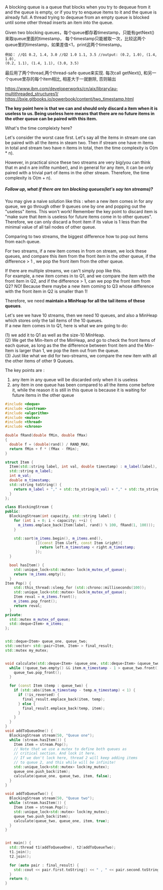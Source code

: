A blocking queue is a queue that blocks when you try to dequeue from it and the queue is empty,  or if you try to enqueue items to it and the queue is already full.  A thread trying to dequeue from an empty queue is blocked until some other thread inserts an item into the queue.
  
Given two blocking queues，每个queue都存着timestamp，只能有getNext()来取queue里面的timestamp，
每个timestamp只能被取一次，比较这两个queue里的timestamp，如果差值<1，print这两个timestamp。

```
例如： //Q1 0.2, 1.4, 3.0 //Q2 1.0 1.1, 3.5 //output: (0.2, 1.0), (1.4, 1.0),
(0.2, 1.1), (1.4, 1.1), (3.0, 3.5)
```

最后用了两个thread,两个thread-safe queue来实现. 每次call getNext(), 和另一个queue里存的每个item相比, 相差大于一就删除, 否则输出

https://www.ibm.com/developerworks/cn/aix/library/au-multithreaded_structures1/
https://bxie.gitbooks.io/powerbook/content/two_timestamp.html

__The key point here is that we can and should only discard a item when it is useless to us. Being useless here means that there are no future items in the other queue can be paired with this item.__

What's the time compleixty here?

Let's consider the worst case first. Let's say all the items in stream one can be paired with all the items in steam two. Then if stream one have m items in total and stream two have n items in total, then the time complexity is O(m * n).

However, in practical since these two streams are very big(you can think that m and n are inifite number), and in general for any item, it can be only paired with a trivial part of items in the other stream. Therefore, the time complexity is O(m + n).

##### Follow up, what if there are ten blocking queues(let's say ten streams)?

You may give a naive solution like this : when a new item comes in for any queue, we go through other 9 queues one by one and popping out the "useless" items. This won't work! Remember the key point to discard item is "make sure that item is useless for future items come in to other queues". Therefore, we can only discard a front item if its value is 1 less than the minimal value of all tail nodes of other queue. 
                                                 
Comparing to two streams, the biggest difference how to pop out items from each queue.
  
For two streams, if a new item comes in from on stream, we lock these queues, and compare this item from the front item in 
the other queue, if the difference > 1 , we pop the front item from the other queue.

If there are multiple streams, we can't simply pop like this.  
For example, a new item comes in to Q1, and we compare the item with the front item in Q2, and if the difference > 1, can we pop the front item from Q2?  NO! Because there maybe a new item coming  to Q3 whose difference with the front item in Q2 is smaller than 1!  

Therefore, we need __maintain a MinHeap for all the tail items of these queues__.  

Let's see we have 10 streams, then we need 10 queues, and also a MinHeap which stores only the tail items of the 10 queues.  
If a new item comes in to Q1, here is what we are going to do:  

(1) we add it to Q1 as well as the size-10 MinHeap.    
(2) We get the Min-Item of the MinHeap, and go to check the front items of each queue, as long as the the difference between front item and the Min-Item is larger than 1, we pop the item out from the queue.    
(3) Just like what we did for two-streams, we compare the new item with all the other items of other 9 Queues.   

The key points are :

1. any item in any queue will be discarded only when it is useless  
2. any item in one queue has been compared to all the items come before it, while the reason it is still in this queue is because it is waiting for future items in the other queue   


```cpp
#include <deque>
#include <iostream>
#include <algorithm>
#include <mutex>
#include <thread>
#include <chrono>

double fRand(double fMin, double fMax)
{
  double f = (double)rand() / RAND_MAX;
  return fMin + f * (fMax - fMin);
}

struct Item {
  Item(std::string label, int val, double timestamp) : m_label(label), m_val(val), m_timestamp(timestamp){}
  std::string m_label;
  int m_val;
  double m_timestamp;
  std::string toString() {
    return m_label + "," + std::to_string(m_val) + "," + std::to_string(m_timestamp);
  }
};

class BlockingStream {
public:
  BlockingStream(int capacity, std::string label) {
    for (int i = 0; i < capacity; ++i) {
      m_items.emplace_back(Item(label, rand() % 100, fRand(1, 100)));
    }

    std::sort(m_items.begin(), m_items.end(),
              [](const Item &left, const Item &right){
                return left.m_timestamp < right.m_timestamp;
              });
  }

  bool hasItem() {
    std::unique_lock<std::mutex> lock(m_mutex_of_queue);
    return !m_items.empty();
  }
Item Pop() {
    std::this_thread::sleep_for (std::chrono::milliseconds(100));
    std::unique_lock<std::mutex> lock(m_mutex_of_queue);
    Item reval = m_items.front();
    m_items.pop_front();
    return reval;
  }
private:
  std::mutex m_mutex_of_queue;
  std::deque<Item> m_items;
};


std::deque<Item> queue_one, queue_two;
std::vector< std::pair<Item, Item> > final_result;
std::mutex my_mutex;


void calculate(std::deque<Item> &queue_one, std::deque<Item> &queue_two, const Item &item, bool is_reversed) {
  while (!queue_two.empty() && item.m_timestamp - 1 > queue_two.front().m_timestamp) {
    queue_two.pop_front();
  }

  for (const Item &temp : queue_two) {
    if (std::abs(item.m_timestamp - temp.m_timestamp) < 1) {
      if (!is_reversed) {
        final_result.emplace_back(item, temp);
      } else {
        final_result.emplace_back(temp, item);
      }
    }
  }
}
void addToQueueOne() {
  BlockingStream stream(50, "Queue one");
  while (stream.hasItem()) {
    Item item = stream.Pop();
    // Note that we use a mutex to define both queues as 
    // critical section. And lock it here.
    // If we don't lock here, thread 2 will keep adding items
    // to queue 2, and this while will be infinite!
    std::unique_lock<std::mutex> lock(my_mutex);
    queue_one.push_back(item);
    calculate(queue_one, queue_two, item, false);
  }
}

void addToQueueTwo() {
  BlockingStream stream(50, "Queue two");
  while (stream.hasItem()) {
    Item item = stream.Pop();
    std::unique_lock<std::mutex> lock(my_mutex);
    queue_two.push_back(item);
    calculate(queue_two, queue_one, item, true);
  }
}


int main() {
  std::thread t1(addToQueueOne), t2(addToQueueTwo);
  t1.join();
  t2.join();

  for (auto pair : final_result) {
    std::cout << pair.first.toString() << " , " << pair.second.toString() << std::endl;
  }
  return 0;
}
```
